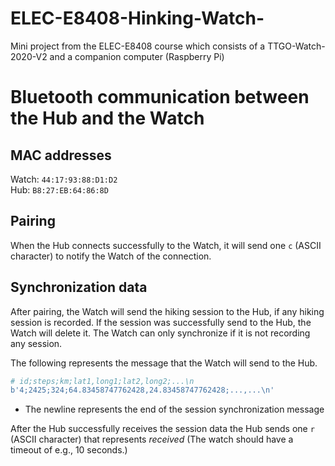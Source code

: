 # ELEC-E8408-Hinking-Watch-
Mini project from the ELEC-E8408 course which consists of a TTGO-Watch-2020-V2 and a companion computer (Raspberry Pi)


# Bluetooth communication between the Hub and the Watch 
## MAC addresses
Watch: `44:17:93:88:D1:D2`  
Hub: `B8:27:EB:64:86:8D`

## Pairing
When the Hub connects successfully to the Watch, it will send one `c` (ASCII character) to notify the Watch of the connection.

## Synchronization data
After pairing, the Watch will send the hiking session to the Hub, if any hiking session is recorded.
If the session was successfully send to the Hub, the Watch will delete it.
The Watch can only synchronize if it is not recording any session.

The following represents the message that the Watch will send to the Hub.
```python
# id;steps;km;lat1,long1;lat2,long2;...\n
b'4;2425;324;64.83458747762428,24.83458747762428;...,...\n'
```
- The newline represents the end of the session synchronization message

After the Hub successfully receives the session data the Hub sends one `r` (ASCII character) that represents *received*
(The watch should have a timeout of e.g., 10 seconds.)
